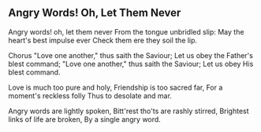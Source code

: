 ## Angry Words! Oh, Let Them Never

Angry words! oh, let them never
From the tongue unbridled slip:
May the heart's best impulse ever
Check them ere they soil the lip.

Chorus
"Love one another," thus saith the Saviour;
Let us obey the Father's blest command;
"Love one another," thus saith the Saviour;
Let us obey His blest command.

Love is much too pure and holy,
Friendship is too sacred far,
For a moment's reckless folly
Thus to desolate and mar.

Angry words are lightly spoken,
Bitt'rest tho'ts are rashly stirred,
Brightest links of life are broken,
By a single angry word.